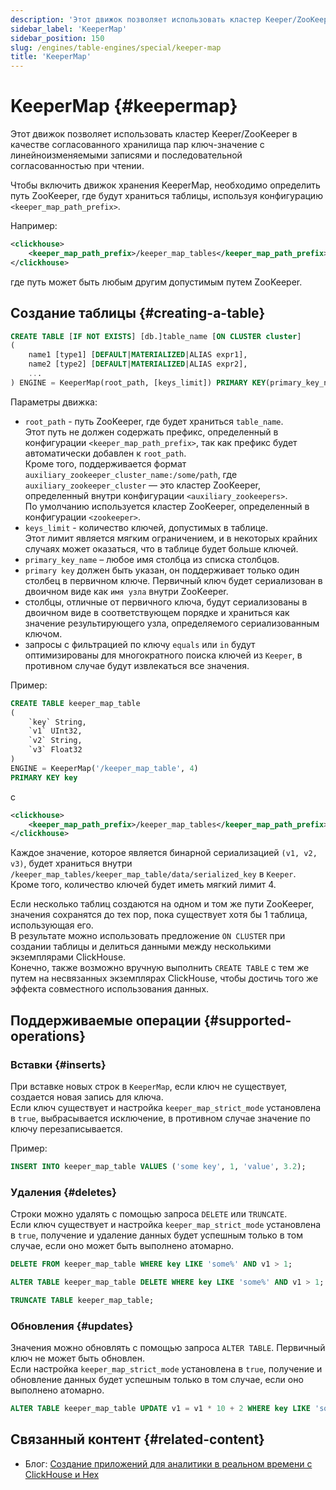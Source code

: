 ```yaml
---
description: 'Этот движок позволяет использовать кластер Keeper/ZooKeeper в качестве согласованного хранилища пар ключ-значение с линейноизменяемыми записями и последовательной согласованностью при чтении.'
sidebar_label: 'KeeperMap'
sidebar_position: 150
slug: /engines/table-engines/special/keeper-map
title: 'KeeperMap'
---
```



# KeeperMap {#keepermap}

Этот движок позволяет использовать кластер Keeper/ZooKeeper в качестве согласованного хранилища пар ключ-значение с линейноизменяемыми записями и последовательной согласованностью при чтении.

Чтобы включить движок хранения KeeperMap, необходимо определить путь ZooKeeper, где будут храниться таблицы, используя конфигурацию `<keeper_map_path_prefix>`.

Например:

```xml
<clickhouse>
    <keeper_map_path_prefix>/keeper_map_tables</keeper_map_path_prefix>
</clickhouse>
```

где путь может быть любым другим допустимым путем ZooKeeper.

## Создание таблицы {#creating-a-table}

```sql
CREATE TABLE [IF NOT EXISTS] [db.]table_name [ON CLUSTER cluster]
(
    name1 [type1] [DEFAULT|MATERIALIZED|ALIAS expr1],
    name2 [type2] [DEFAULT|MATERIALIZED|ALIAS expr2],
    ...
) ENGINE = KeeperMap(root_path, [keys_limit]) PRIMARY KEY(primary_key_name)
```

Параметры движка:

- `root_path` - путь ZooKeeper, где будет храниться `table_name`.  
Этот путь не должен содержать префикс, определенный в конфигурации `<keeper_map_path_prefix>`, так как префикс будет автоматически добавлен к `root_path`.  
Кроме того, поддерживается формат `auxiliary_zookeeper_cluster_name:/some/path`, где `auxiliary_zookeeper_cluster` — это кластер ZooKeeper, определенный внутри конфигурации `<auxiliary_zookeepers>`.  
По умолчанию используется кластер ZooKeeper, определенный в конфигурации `<zookeeper>`.
- `keys_limit` - количество ключей, допустимых в таблице.  
Этот лимит является мягким ограничением, и в некоторых крайних случаях может оказаться, что в таблице будет больше ключей.
- `primary_key_name` – любое имя столбца из списка столбцов.
- `primary key` должен быть указан, он поддерживает только один столбец в первичном ключе. Первичный ключ будет сериализован в двоичном виде как `имя узла` внутри ZooKeeper. 
- столбцы, отличные от первичного ключа, будут сериализованы в двоичном виде в соответствующем порядке и храниться как значение результирующего узла, определяемого сериализованным ключом.
- запросы с фильтрацией по ключу `equals` или `in` будут оптимизированы для многократного поиска ключей из `Keeper`, в противном случае будут извлекаться все значения.

Пример:

```sql
CREATE TABLE keeper_map_table
(
    `key` String,
    `v1` UInt32,
    `v2` String,
    `v3` Float32
)
ENGINE = KeeperMap('/keeper_map_table', 4)
PRIMARY KEY key
```

с

```xml
<clickhouse>
    <keeper_map_path_prefix>/keeper_map_tables</keeper_map_path_prefix>
</clickhouse>
```

Каждое значение, которое является бинарной сериализацией `(v1, v2, v3)`, будет храниться внутри `/keeper_map_tables/keeper_map_table/data/serialized_key` в `Keeper`.
Кроме того, количество ключей будет иметь мягкий лимит 4.

Если несколько таблиц создаются на одном и том же пути ZooKeeper, значения сохранятся до тех пор, пока существует хотя бы 1 таблица, использующая его.  
В результате можно использовать предложение `ON CLUSTER` при создании таблицы и делиться данными между несколькими экземплярами ClickHouse.  
Конечно, также возможно вручную выполнить `CREATE TABLE` с тем же путем на несвязанных экземплярах ClickHouse, чтобы достичь того же эффекта совместного использования данных.

## Поддерживаемые операции {#supported-operations}

### Вставки {#inserts}

При вставке новых строк в `KeeperMap`, если ключ не существует, создается новая запись для ключа.  
Если ключ существует и настройка `keeper_map_strict_mode` установлена в `true`, выбрасывается исключение, в противном случае значение по ключу перезаписывается.

Пример:

```sql
INSERT INTO keeper_map_table VALUES ('some key', 1, 'value', 3.2);
```

### Удаления {#deletes}

Строки можно удалять с помощью запроса `DELETE` или `TRUNCATE`.  
Если ключ существует и настройка `keeper_map_strict_mode` установлена в `true`, получение и удаление данных будет успешным только в том случае, если оно может быть выполнено атомарно.

```sql
DELETE FROM keeper_map_table WHERE key LIKE 'some%' AND v1 > 1;
```

```sql
ALTER TABLE keeper_map_table DELETE WHERE key LIKE 'some%' AND v1 > 1;
```

```sql
TRUNCATE TABLE keeper_map_table;
```

### Обновления {#updates}

Значения можно обновлять с помощью запроса `ALTER TABLE`. Первичный ключ не может быть обновлен.  
Если настройка `keeper_map_strict_mode` установлена в `true`, получение и обновление данных будет успешным только в том случае, если оно выполнено атомарно.

```sql
ALTER TABLE keeper_map_table UPDATE v1 = v1 * 10 + 2 WHERE key LIKE 'some%' AND v3 > 3.1;
```

## Связанный контент {#related-content}

- Блог: [Создание приложений для аналитики в реальном времени с ClickHouse и Hex](https://clickhouse.com/blog/building-real-time-applications-with-clickhouse-and-hex-notebook-keeper-engine)
